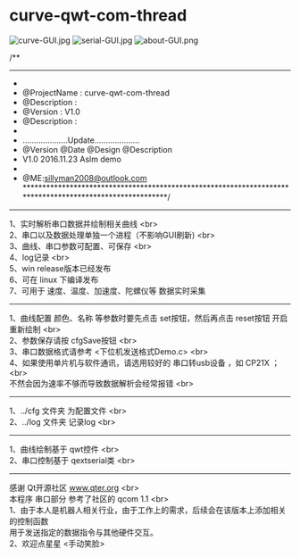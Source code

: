 # curve-qwt-com-thread

![curve-GUI.jpg](https://github.com/Aslm/curve-qwt-com-thread/blob/master/curve-GUI.jpg)
![serial-GUI.jpg](https://github.com/Aslm/curve-qwt-com-thread/blob/master/serial-GUI.jpg)
![about-GUI.png](https://github.com/Aslm/curve-qwt-com-thread/blob/master/about-GUI.png)

/**
*********************************************************************************************************
*
*	@ProjectName : curve-qwt-com-thread
*	@Description : 
*	@Version     : V1.0
*	@Description : 
*
*	....................Update....................
*	@Version  @Date      @Design   @Description
*    V1.0    2016.11.23  Aslm       demo
*
* @ME:sillyman2008@outlook.com
*********************************************************************************************************/

**********************************
1、实时解析串口数据并绘制相关曲线 \<br>  
2、串口以及数据处理单独一个进程（不影响GUI刷新) \<br>   
3、曲线、串口参数可配置、可保存 \<br>  
4、log记录 \<br>  
5、win release版本已经发布 <br/>
6、可在 linux 下编译发布  <br/>
7、可用于 速度、温度、加速度、陀螺仪等 数据实时采集 <br/>

**********************************
1、曲线配置 颜色、名称 等参数时要先点击 set按钮，然后再点击 reset按钮 开启重新绘制 \<br>  
2、参数保存请按 cfgSave按钮 \<br>  
3、串口数据格式请参考 <下位机发送格式Demo.c> \<br>  
4、如果使用单片机与软件通讯，请选用较好的 串口转usb设备 ，如 CP21X ； \<br>  
   不然会因为速率不够而导致数据解析会经常报错 \<br>  

**********************************
1、../cfg 文件夹 为配置文件 \<br>  
2、../log 文件夹 记录log \<br>  

**********************************
1、曲线绘制基于 qwt控件 \<br>  
2、串口控制基于 qextserial类 \<br>  

**********************************
感谢 Qt开源社区 www.qter.org \<br>  
本程序 串口部分 参考了社区的 qcom 1.1 \<br>  
1、由于本人是机器人相关行业，由于工作上的需求，后续会在该版本上添加相关的控制函数 <br/>
   用于发送指定的数据指令与其他硬件交互。<br/>
2、欢迎点星星 <手动笑脸> <br/>
